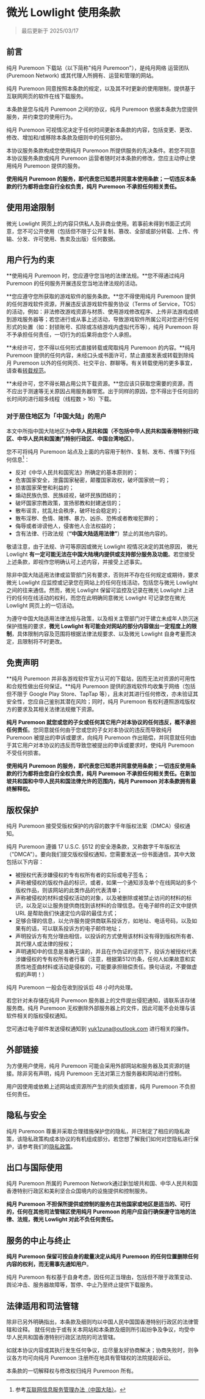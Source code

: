 # 微光 Lowlight 使用条款

> 最后更新于 2025/03/17

## 前言

纯月 Puremoon 下载站（以下简称"纯月 Puremoon"），是纯月网络 运营团队 (Puremoon Network) 或其代理人所拥有、运营和管理的网站。

纯月 Puremoon 同意按照本条款的规定，以及其不时更新的使用限制，提供基于互联网网页的软件在线下载服务。

本条款是您与纯月 Puremoon 之间的协议，纯月 Puremoon 依据本条款为您提供服务，并约束您的使用行为。

纯月 Puremoon 可视情况决定于任何时间更新本条款的内容，包括变更、更改、修改、增加和/或移除本条款及细则中的任何部分。

本协议服务条款构成您使用纯月 Puremoon 所提供服务的先决条件。若您不同意本协议服务条款或纯月 Puremoon 运营者随时对本条款的修改，您应主动停止使用纯月 Puremoon 提供的服务。

**使用纯月 Puremoon 的服务，即代表您已知悉并同意本使用条款；一切违反本条款的行为都将由您自行全权负责，纯月 Puremoon 不承担任何相关责任。**

## 使用用途限制

微光 Lowlight 网页上的内容只供私人及非商业使用。若事前未得到书面正式同意，您不可公开使用（包括但不限于公开复制、篡改、全部或部分转载、上传、传输、分发、许可使用、售卖及出版）任何数据。

## 用户行为约束

**使用纯月 Puremoon 时，您应遵守您当地的法律法规。**您不得通过纯月 Puremoon 的任何服务开展违反您当地法律法规的活动。

**您应遵守您所获取的游戏软件的服务条款。**您不得使用纯月 Puremoon 提供的任何游戏软件资源，开展违反该游戏软件服务协议（Terms of Service，TOS）的活动，例如：非法修改游戏资源与材质、使用游戏修改程序、上传非法游戏成绩到游戏服务器等；若您进行或从事上述活动，导致游戏软件所属公司对您进行任何形式的处置（如：封锁账号、扣除或冻结游戏内虚拟代币等），纯月 Puremoon 将不予承担任何责任，一切行为的后果将由您个人承担。

**未经许可，您不得以任何形式直接转载或爬取纯月 Puremoon 的内容。**纯月 Puremoon 提供的任何内容，未经口头或书面许可，禁止直接发表或转载到除纯月 Puremoon 以外的任何网页、社交平台、群聊等。有关转载使用的更多事宜，请查看[转载规范](repost)。

**未经许可，您不得长期占用公共下载资源。**您应该只获取您需要的资源，而不应出于测速等无关原因占用服务器带宽。出于同样的原因，您不得出于任何目的长时间的进行超多线程（线程数 > 16）下载。

### 对于居住地区为「中国大陆」的用户

本文中所指中国大陆地区为**中华人民共和国（不包括中华人民共和国香港特别行政区、中华人民共和国澳门特别行政区、中国台湾地区）**。

您不可将纯月 Puremoon 站点及上面的内容用于制作、复制、发布、传播下列任何信息[^1]：

- 反对《中华人民共和国宪法》所确定的基本原则的；
- 危害国家安全，泄露国家秘密，颠覆国家政权，破坏国家统一的；
- 损害国家荣誉和利益的；
- 煽动民族仇恨、民族歧视，破坏民族团结的；
- 破坏国家宗教政策，宣扬邪教和封建迷信的；
- 散布谣言，扰乱社会秩序，破坏社会稳定的；
- 散布淫秽、色情、赌博、暴力、凶杀、恐怖或者教唆犯罪的；
- 侮辱或者诽谤他人，侵害他人合法权益的；
- 含有法律、行政法规（**“中国大陆适用法律”**）禁止的其他内容的。

敬请注意，由于法规、许可等原因或微光 Lowlight 视情况决定的其他原因， 微光 Lowlight **有一定可能无法在中国大陆境内提供或支持部分服务及功能**。若您接受上述条款，即视作您明确认可上述内容，并接受上述事实。

除非中国大陆适用法律或监管部门另有要求，否则并不存在任何规定或期待，要求微光 Lowlight 应监控或记录您在网站上的任何在线活动，包括您与微光 Lowlight 之间的往来通信。然而，微光 Lowlight 保留可监控及记录在微光 Lowlight 上进行的任何在线活动的权利，而您在此明确同意微光 Lowlight 可记录您在微光 Lowlight 网页上的一切活动。

为遵守中国大陆适用法律法规与政策，以及相关主管部门对于建立未成年人防沉迷保护措施的要求，**微光 Lowlight 有可能会对网站的部分内容做出一定程度上的限制**，具体限制内容及范围将根据法律法规要求、以及微光 Lowlight 自身考量而决定，且限制将不时更改。

## 免责声明

**纯月 Puremoon 并非各游戏软件官方认可的下载站，因而无法对资源的可用性和合规性做出任何保证。**纯月 Puremoon 提供的游戏软件均收集于网络（包括但不限于 Google Play Store、TapTap 等），且未对其进行任何修改，亦未验证其安全性，您应自己鉴别其潜在风险；同时，纯月 Puremoon 有权利遵照游戏版权方的要求及其相关法律法规撤下资源。

**纯月 Puremoon 就您或您的子女或任何其它用户对本协议的任何违反，概不承担任何责任**。您同意就任何由于您或您的子女对本协议的违反而导致纯月 Puremoon 被提出的申诉或要求，向纯月 Puremoon 作出赔偿，并同意就任何由于其它用户对本协议的违反而导致您被提出的申诉或要求时，使纯月 Puremoon 不受任何损害。

**使用纯月 Puremoon 的服务，即代表您已知悉并同意使用条款；一切违反使用条款的行为都将由您自行全权负责，纯月 Puremoon 不承担任何相关责任。在新加坡共和国和中华人民共和国法律允许的范围内，纯月 Puremoon 对本条款拥有最终解释权。**


## 版权保护

纯月 Puremoon 接受受版权保护的内容的数字千年版权法案（DMCA）侵权通知。

纯月 Puremoon 遵循 17 U.S.C. §512 的安全港条款，又称数字千年版权法（"DMCA"）。要向我们提交版权侵权通知，您需要发送一份书面通信，其中大致包括以下内容：

- 被授权代表涉嫌侵权的专有权所有者的实际或电子签名；
- 声称被侵权的版权作品的标识，或者，如果一个通知涉及单个在线网站的多个版权作品，则该网站的此类作品的代表清单；
- 声称被侵权的材料或侵权活动的对象，以及被删除或被禁止访问的材料的标识，以及足以让服务提供商找到该材料的合理信息。在电子邮件的正文中提供 URL 是帮助我们快速定位内容的最佳方式；
- 足够合理的信息，以允许服务提供商联系投诉方，如地址、电话号码，以及如果有的话，可以联系投诉方的电子邮件地址；
- 声明投诉方有充分理由相信，以投诉的方式使用该材料没有得到版权所有者、其代理人或法律的授权；
- 声明通知中的信息是准确无误的，并且在作伪证的惩罚下，投诉方被授权代表涉嫌侵权的专有权所有者行事（注意，根据第512(f)条，任何人如果故意和实质性地歪曲材料或活动是侵权的，可能要承担赔偿责任。换句话说，不要做虚假的声明！）

纯月 Puremoon 一般会在收到投诉后 48 小时内处理。

若您针对未存储在纯月 Puremoon 服务器上的文件提出侵犯通知，请联系该存储服务商。纯月 Puremoon 无权删除外部服务器上的文件，因此可能不会处理与该软件相关的版权侵权通知。

您可通过电子邮件发送侵权通知到 yuk1zuna@outlook.com 进行相关的操作。

## 外部链接

为方便用户使用，纯月 Puremoon 可能会采用外部网站和服务器及其资源的链接。除非另有声明，纯月 Puremoon  无法对第三方服务器和网站进行控制。

用户因使用或依赖上述网站或资源所产生的损失或损害，纯月 Puremoon 不负担任何责任。

## 隐私与安全

纯月 Puremoon 尊重并采取合理措施保护您的隐私，并已制定了相应的隐私政策，该隐私政策构成本协议的有机组成部分。若您想了解我们如何对您隐私进行保护，请参考我们的[隐私政策](privacy)。

## 出口与国际使用

纯月 Puremoon 所属的 Puremoon Network通过新加坡共和国、中华人民共和国香港特别行政区和美利坚合众国境内的设施提供和控制服务。

**纯月 Puremoon 不担保所提供或控制的服务在其他国家或地区是适当的、可行的，任何在其他司法管辖区使用纯月 Puremoon 的用户应自行确保遵守当地的法律、法规，微光 Lowlight 对此不负任何责任。**

## 服务的中止与终止

**纯月 Puremoon 保留可按自身的裁量决定从纯月 Puremoon 的任何位置删除任何内容的权利，而无需事先通知用户**。

纯月 Puremoon 有权基于自身考虑，因任何正当理由，包括但不限于政策变动、舆论冲击、服务器故障等，暂停、中止乃至终止提供下载服务。

## 法律适用和司法管辖

除非已另外明确指出，本条款及细则均以中国人民中国国香港特别行政区的法律管辖和诠释。 就任何由于或有关本网站和本条款及细则所引起纷争及争议，均受中华人民共和国香港特别行政区法院的司法管辖。

如就本协议内容或其执行发生任何争议，应尽量友好协商解决；协商失败时，则争议各方均可向纯月 Puremoon 注册所在地具有管辖权的法院提起诉讼。

本条款的一切解释权与修改权归纯月 Puremoon 所有。

[^1]:参考[互联网信息服务管理办法（中国大陆）](http://www.gov.cn/gongbao/content/2011/content_1860864.htm)。

